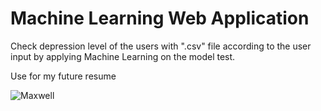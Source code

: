 # Machine Learning Web Application

Check depression level of the users with ".csv" file according to the user input by applying Machine Learning on the model test.

Use for my future resume

![Maxwell](https://i.kym-cdn.com/photos/images/newsfeed/002/496/287/ac2.jpg)